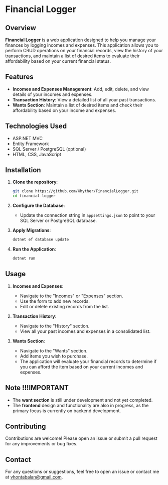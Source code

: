 # Financial Logger

## Overview

**Financial Logger** is a web application designed to help you manage your finances by logging incomes and expenses. This application allows you to perform CRUD operations on your financial records, view the history of your transactions, and maintain a list of desired items to evaluate their affordability based on your current financial status.

## Features

- **Incomes and Expenses Management**: Add, edit, delete, and view details of your incomes and expenses.
- **Transaction History**: View a detailed list of all your past transactions.
- **Wants Section**: Maintain a list of desired items and check their affordability based on your income and expenses.

## Technologies Used

- ASP.NET MVC
- Entity Framework
- SQL Server / PostgreSQL (optional)
- HTML, CSS, JavaScript

## Installation

1. **Clone the repository**:
   ```bash
   git clone https://github.com/Xhyther/FinancialLogger.git
   cd financial-logger
   ```

2. **Configure the Database**:
   - Update the connection string in `appsettings.json` to point to your SQL Server or PostgreSQL database.

3. **Apply Migrations**:
   ```bash
   dotnet ef database update
   ```

4. **Run the Application**:
   ```bash
   dotnet run
   ```

## Usage

1. **Incomes and Expenses**:
   - Navigate to the "Incomes" or "Expenses" section.
   - Use the form to add new records.
   - Edit or delete existing records from the list.

2. **Transaction History**:
   - Navigate to the "History" section.
   - View all your past incomes and expenses in a consolidated list.

3. **Wants Section**:
   - Navigate to the "Wants" section.
   - Add items you wish to purchase.
   - The application will evaluate your financial records to determine if you can afford the item based on your current incomes and expenses.

## Note !!!IMPORTANT

- The **want section** is still under development and not yet completed.
- The **frontend** design and functionality are also in progress, as the primary focus is currently on backend development.

## Contributing

Contributions are welcome! Please open an issue or submit a pull request for any improvements or bug fixes.


## Contact

For any questions or suggestions, feel free to open an issue or contact me at [vhontabalan@gmail.com](mailto:your-email@example.com).
